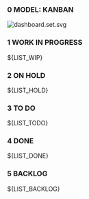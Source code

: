 
### 0 MODEL: KANBAN

![dashboard.set.svg](./.media/dashboard.set.svg)

### 1 WORK IN PROGRESS
${LIST_WIP}

### 2 ON HOLD
${LIST_HOLD}

### 3 TO DO
${LIST_TODO}

### 4 DONE
${LIST_DONE}

### 5 BACKLOG
${LIST_BACKLOG}
